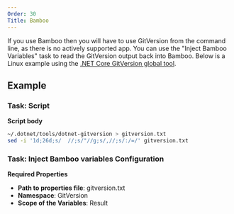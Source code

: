 ```yaml
---
Order: 30
Title: Bamboo
---
```


If you use Bamboo then you will have to use GitVersion from the command line, as
there is no actively supported app.  You can use the "Inject Bamboo Variables"
task to read the GitVersion output back into Bamboo.  Below is a Linux example
using the [.NET Core GitVersion global tool](https://www.nuget.org/packages/GitVersion.Tool/).

## Example

### Task: Script

**Script body**

```bash
~/.dotnet/tools/dotnet-gitversion > gitversion.txt
sed -i '1d;26d;s/  //;s/"//g;s/,//;s/:/=/' gitversion.txt
```

### Task: Inject Bamboo variables Configuration

**Required Properties**

- __Path to properties file__: gitversion.txt
- __Namespace__: GitVersion
- __Scope of the Variables__: Result
